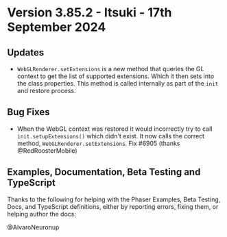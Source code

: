 # Version 3.85.2 - Itsuki - 17th September 2024



## Updates

* `WebGLRenderer.setExtensions` is a new method that queries the GL context to get the list of supported extensions. Which it then sets into the class properties. This method is called internally as part of the `init` and restore process.

## Bug Fixes

* When the WebGL context was restored it would incorrectly try to call `init.setupExtensions()` which didn't exist. It now calls the correct method, `WebGLRenderer.setExtensions`. Fix #6905 (thanks @RedRoosterMobile)

## Examples, Documentation, Beta Testing and TypeScript

Thanks to the following for helping with the Phaser Examples, Beta Testing, Docs, and TypeScript definitions, either by reporting errors, fixing them, or helping author the docs:

@AlvaroNeuronup
